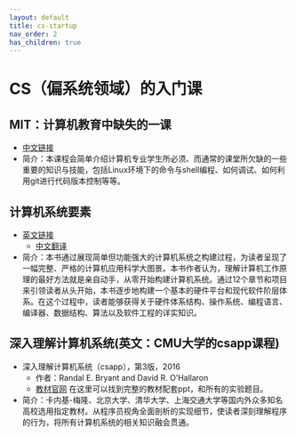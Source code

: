 ```yaml
---
layout: default
title: cs-startup
nav_order: 2
has_children: true
---
```


# CS（偏系统领域）的入门课
## MIT：计算机教育中缺失的一课
- [中文链接](https://missing-semester-cn.github.io/)
- 简介：本课程会简单介绍计算机专业学生所必须、而通常的课堂所欠缺的一些重要的知识与技能，包括Linux环境下的命令与shell编程、如何调试、如何利用git进行代码版本控制等等。

## 计算机系统要素
- [英文链接](https://www.nand2tetris.org)
    - [中文翻译](https://book.douban.com/subject/1998341/)
- 简介：本书通过展现简单但功能强大的计算机系统之构建过程，为读者呈现了一幅完整、严格的计算机应用科学大图景。本书作者认为，理解计算机工作原理的最好方法就是亲自动手，从零开始构建计算机系统。通过12个章节和项目来引领读者从头开始，本书逐步地构建一个基本的硬件平台和现代软件阶层体系。在这个过程中，读者能够获得关于硬件体系结构、操作系统、编程语言、编译器、数据结构、算法以及软件工程的详实知识。

## 深入理解计算机系统(英文：CMU大学的csapp课程)
- 深入理解计算机系统（csapp），第3版，2016
    - 作者：Randal E. Bryant and David R. O’Hallaron 
    - [教材官网](http://csapp.cs.cmu.edu) 在这里可以找到完整的教材配套ppt，和所有的实验题目。
- 简介：卡内基-梅隆、北京大学、清华大学、上海交通大学等国内外众多知名高校选用指定教材。从程序员视角全面剖析的实现细节，使读者深刻理解程序的行为，将所有计算机系统的相关知识融会贯通。


